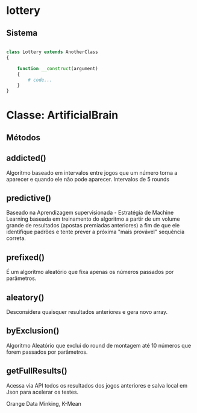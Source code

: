 # lottery

## Sistema
```php

class Lottery extends AnotherClass
{

    function __construct(argument)
    {
        # code...
    }
}
```

# Classe: ArtificialBrain
## Métodos

## addicted()
Algoritmo baseado em intervalos entre jogos que um número torna a aparecer e quando ele não pode aparecer. Intervalos de 5 rounds

## predictive()
Baseado na Aprendizagem supervisionada - Estratégia de Machine Learning baseada em treinamento do algoritmo a partir de um volume grande de resultados (apostas premiadas anteriores) a fim de que ele identifique padrões e tente prever a próxima "mais provável" sequência correta.

## prefixed()
É um algoritmo aleatório que fixa apenas os números passados por parâmetros.

## aleatory()
Desconsidera quaisquer resultados anteriores e gera novo array.

## byExclusion()
Algoritmo Aleatório que exclui do round de montagem até 10 números que forem passados por parâmetros.

## getFullResults()
Acessa via API todos os resultados dos jogos anteriores e salva local em Json para acelerar os testes.

Orange Data Minking,  K-Mean

